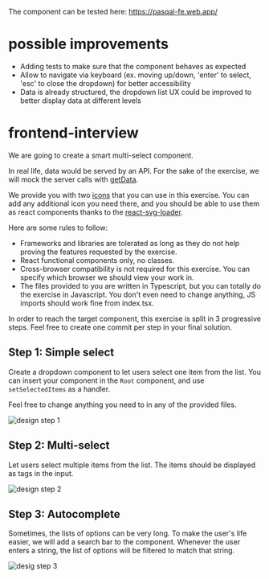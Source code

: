 The component can be tested here: https://pasqal-fe.web.app/

# possible improvements
- Adding tests to make sure that the component behaves as expected
- Allow to navigate via keyboard (ex. moving up/down, 'enter' to select, 'esc' to close the dropdown) for better accessibility
- Data is already structured, the dropdown list UX could be improved to better display data at different levels

# frontend-interview

We are going to create a smart multi-select component.

In real life, data would be served by an API. For the sake of the exercise, we will mock the server calls with [getData](./src/api.ts).

We provide you with two [icons](./src/icons) that you can use in this exercise. You can add any additional icon you need there, and you should be able to use them as react components thanks to the [react-svg-loader](https://github.com/boopathi/react-svg-loader).

Here are some rules to follow:

- Frameworks and libraries are tolerated as long as they do not help proving the features requested by the exercise.
- React functional components only, no classes.
- Cross-browser compatibility is not required for this exercise. You can specify which browser we should view your work in.
- The files provided to you are written in Typescript, but you can totally do the exercise in Javascript. You don't even need to change anything, JS imports should work fine from index.tsx.

In order to reach the target component, this exercise is split in 3 progressive steps. Feel free to create one commit per step in your final solution.

## Step 1: Simple select

Create a dropdown component to let users select one item from the list. You can insert your component in the `Root` component, and use `setSelectedItems` as a handler.

Feel free to change anything you need to in any of the provided files.

![design step 1](./docs/designs-1.png)

## Step 2: Multi-select

Let users select multiple items from the list. The items should be displayed as tags in the input.

![design step 2](./docs/designs-2.png)

## Step 3: Autocomplete

Sometimes, the lists of options can be very long. To make the user's life easier, we will add a search bar to the component. Whenever the user enters a string, the list of options will be filtered to match that string.

![desig step 3](./docs/designs-3.png)

